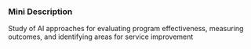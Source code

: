 ### Mini Description

Study of AI approaches for evaluating program effectiveness, measuring outcomes, and identifying areas for service improvement
